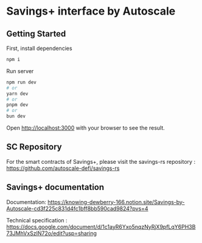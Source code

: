 # Savings+ interface by Autoscale 

## Getting Started

First, install dependencies
```bash
npm i
```

Run server
```bash
npm run dev
# or
yarn dev
# or
pnpm dev
# or
bun dev
```

Open [http://localhost:3000](http://localhost:3000) with your browser to see the result.

## SC Repository
For the smart contracts of Savings+, please visit the savings-rs repository : https://github.com/autoscale-defi/savings-rs

## Savings+ documentation

Documentation: https://knowing-dewberry-166.notion.site/Savings-by-Autoscale-cd3f225c831d4fc1bff8bb590cad9824?pvs=4

Technical specification : https://docs.google.com/document/d/1c1ayR6Yxo5nqzNyRjX9pfLqY6PH3B73JMhVxSzIN72o/edit?usp=sharing